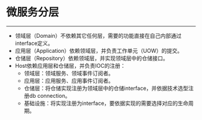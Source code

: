 # 微服务分层

---

* 领域层（Domain）不依赖其它任何层，需要的功能直接在自己内部通过interface定义。
* 应用层（Application）依赖领域层，并负责工作单元（UOW）的提交。
* 仓储层（Repository）依赖领域层，并实现领域层中的仓储接口。
* Host依赖应用层和仓储层，并负责IOC的注册：
  * 领域层：领域服务、领域事件订阅者。
  * 应用层：应用服务、应用事件订阅者。
  * 仓储层：将仓储实现注册为领域层中的仓储interface，并依据技术选型注册db connection。
  * 基础设施：将实现注册为interface，要依据实现的需要选择对应的生命周期。

